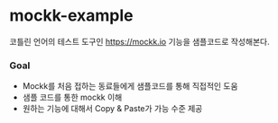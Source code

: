 # mockk-example
코틀린 언어의 테스트 도구인 https://mockk.io 기능을 샘플코드로 작성해본다.

### Goal 
- Mockk를 처음 접하는 동료들에게 샘플코드를 통해 직접적인 도움
- 샘플 코드를 통한 mockk 이해
- 원하는 기능에 대해서 Copy & Paste가 가능 수준 제공
